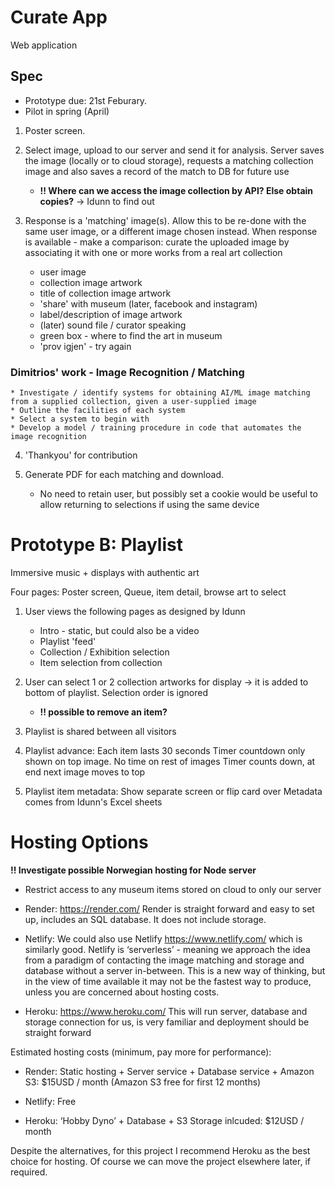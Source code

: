# Curate App

Web application

## Spec
* Prototype due: 21st Feburary.
* Pilot in spring (April)

1. Poster screen.

2. Select image, upload to our server and send it for analysis. Server saves the image (locally or to cloud storage), requests a matching collection image and also saves a record of the match to DB for future use

   - __!! Where can we access the image collection by API? Else obtain copies?__
   -> Idunn to find out

3. Response is a 'matching' image(s). Allow this to be re-done with the same user image, or a different image chosen instead.
When response is available - make a comparison: curate the uploaded image by associating it with one or more works from a real art collection

   * user image
   * collection image artwork
   * title of collection image artwork
   * 'share' with museum (later, facebook and instagram)
   * label/description of image artwork
   * (later) sound file / curator speaking
   * green box - where to find the art in museum
   * 'prov igjen' - try again


  ### Dimitrios' work - Image Recognition / Matching
	* Investigate / identify systems for obtaining AI/ML image matching from a supplied collection, given a user-supplied image
	* Outline the facilities of each system
	* Select a system to begin with
	* Develop a model / training procedure in code that automates the image recognition

4. 'Thankyou' for contribution

5. Generate PDF for each matching and download.

   - No need to retain user, but possibly set a cookie would be useful to allow returning to selections if using the same device


# Prototype B: Playlist
Immersive music + displays with authentic art


Four pages:  Poster screen, Queue, item detail, browse art to select

1. User views the following pages as designed by Idunn
   - Intro - static, but could also be a video
   - Playlist 'feed'
   - Collection / Exhibition selection
   - Item selection from collection

2. User can select 1 or 2 collection artworks for display -> it is added to bottom of playlist. Selection order is ignored
   - __!! possible to remove an item?__
3. Playlist is shared between all visitors
4. Playlist advance:
   Each item lasts 30 seconds
   Timer countdown only shown on top image. No time on rest of images
   Timer counts down, at end next image moves to top
5. Playlist item metadata:
   Show separate screen or flip card over
   Metadata comes from Idunn's Excel sheets


# Hosting Options

  __!! Investigate possible Norwegian hosting for Node server__

  * Restrict access to any museum items stored on cloud to only our server

  *	Render: https://render.com/  Render is straight forward and easy to set up, includes an SQL database. It does not include storage.

  * Netlify: We could also use Netlify https://www.netlify.com/ which is similarly good. Netlify is ‘serverless’ - meaning we approach the idea from a paradigm of contacting the image matching and storage and database without a server in-between. This is a new way of thinking, but in the view of time available it may not be the fastest way to produce, unless you are concerned about hosting costs.

  * Heroku: https://www.heroku.com/  This will run server, database and storage connection for us, is very familiar and deployment should be straight forward

Estimated hosting costs (minimum, pay more for performance):

   * Render:  Static hosting + Server service + Database service + Amazon S3:  $15USD / month (Amazon S3 free for first 12 months)

   * Netlify:  Free

   * Heroku:  ‘Hobby Dyno’ + Database + S3 Storage inlcuded:  $12USD / month

Despite the alternatives, for this project I recommend Heroku as the best choice for hosting. Of course we can move the project elsewhere later, if required.
